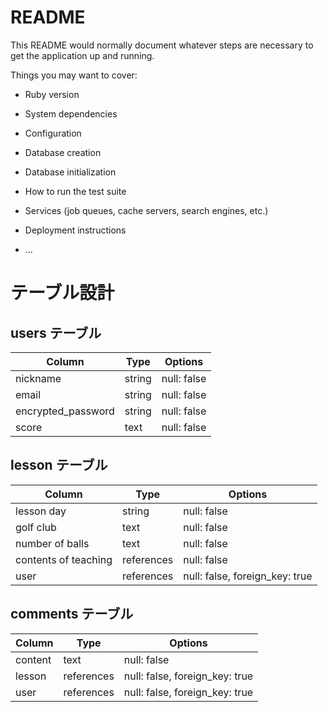 # README

This README would normally document whatever steps are necessary to get the
application up and running.

Things you may want to cover:

* Ruby version

* System dependencies

* Configuration

* Database creation

* Database initialization

* How to run the test suite

* Services (job queues, cache servers, search engines, etc.)

* Deployment instructions

* ...

# テーブル設計

## users テーブル

| Column             | Type   | Options     |
| ------------------ | ------ | ----------- |
| nickname           | string | null: false |
| email              | string | null: false |
| encrypted_password | string | null: false |
| score              | text   | null: false |



## lesson テーブル

| Column                    | Type         | Options     |
| ------                    | ------       | ----------- |
| lesson day                | string       | null: false |
| golf club                 | text         | null: false |
| number of balls           | text         | null: false |
| contents of teaching      | references   | null: false |
| user                      | references   | null: false, foreign_key: true |


## comments テーブル

| Column       | Type       | Options                        |
| -------      | ---------- | ------------------------------ |
| content      | text       | null: false                    |
| lesson       | references | null: false, foreign_key: true |
| user         | references | null: false, foreign_key: true |